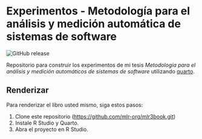 # Experimentos - Metodología para el análisis y medición automática de sistemas de software

![GitHub release](https://img.shields.io/github/v/release/kevinah95/master-thesis-experiments)


Repositorio para construir los experimentos de mi tesis *Metodología para el análisis y medición automáticos de sistemas de software* utilizando [quarto](https://quarto.org/).

## Renderizar

Para renderizar el libro usted mismo, siga estos pasos:

1. Clone este repositorio (https://github.com/mlr-org/mlr3book.git)
2. Instale R Studio y Quarto.
3. Abra el proyecto en R Studio.
